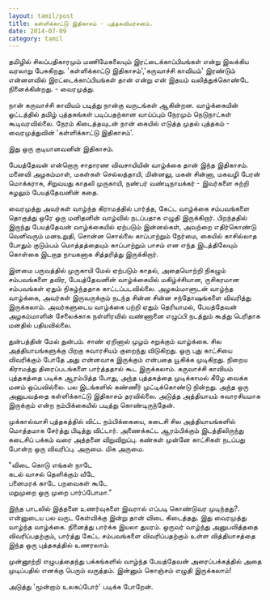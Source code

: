 ```yaml
---
layout: tamil/post
title: கள்ளிக்காட்டு இதிகாசம் - புத்தகவிமர்சனம்.
date: 2014-07-09
category: tamil
---
```


தமிழில் சிலப்பதிகாரமும் மணிமேகலையும் இரட்டைக்காப்பியங்கள் என்று இலக்கிய வரலாறு பேசுகிறது. 'கள்ளிக்காட்டு இதிகாசம்','கருவாச்சி காவியம்' இரண்டும் என்னளவில் இரட்டைக்காப்பியங்கள் தான் என்று என் இதயம் வலித்துக்கொண்டே நினைக்கின்றது. - வைரமுத்து.

நான் கருவாச்சி காவியம் படித்து நான்கு வருடங்கள் ஆகின்றன. வாழ்க்கையின் ஓட்டத்தில் தமிழ் புத்தகங்கள் படிப்பதற்கான வாய்ப்பும் நேரமும் நெடுநாட்கள் கூடிவரவில்லை. நேரம் கிடைத்தவுடன் நான் கையில் எடுத்த முதல் புத்தகம் -  வைரமுத்துவின் 'கள்ளிக்காட்டு இதிகாசம்'.

இது ஒரு குடியானவனின் இதிகாசம்.

பேயத்தேவன் என்றொரு சாதாரண விவசாயியின் வாழ்க்கை தான் இந்த இதிகாசம். மனைவி அழகம்மாள், மகள்கள் செல்லத்தாயி, மின்னலு, மகன் சின்னா, மகவழி பேரன் மொக்கராசு, சிறுவயது காதலி முருகாயி, நண்பர் வண்டிநாயக்கர்  - இவர்களை சுற்றி சுழலும் பேயத்தேவனின் கதை.

வைரமுத்து அவர்கள் வாழ்ந்த கிராமத்தில் பார்த்த, கேட்ட வாழ்க்கை சம்பவங்களை தொகுத்து ஒரே ஒரு மனிதனின் வாழ்வில் நடப்பதாக  எழுதி இருக்கிறார். பிறந்ததில் இருந்து பேயத்தேவன் வாழ்க்கையில் ஏற்படும் இன்னல்கள், அவற்றை எதிர்கொண்டு வெளிவரும் மனஉறுதி, சொன்ன சொல்லை காப்பாற்றும் நேர்மை, கையில் காசில்லாத போதும் குடும்பம் மொத்தத்தையும் காப்பாற்றும் பாசம் என எந்த இடத்திலேயும் கொள்கை இடறாத  நாயகனாக சித்தரித்து இருக்கிறார்.

இளமை பருவத்தில் முருகாயி மேல் ஏற்படும் காதல், அதையொற்றி நிகழும் சம்பவங்களை தவிர, பேயத்தேவனின் வாழ்க்கையில் மகிழ்ச்சியான, ருசிகரமான சம்பவங்கள் ஏதும் நிகழ்ந்ததாக காட்டப்படவில்லை. அழகம்மாளுடன் வாழ்ந்த வாழ்க்கை, அவர்கள் இருவருக்கும் நடந்த சின்ன சின்ன சந்தோஷங்களை விவரித்து இருக்கலாம். அவர்களுடைய வாழ்க்கை பற்றி ஏதும் தெரியாமல், பேயத்தேவன் அழகம்மாளின் சேலைக்காக நள்ளிரவில் வண்ணானை எழுப்பி நடத்தும் கூத்து பெரிதாக மனதில் பதியவில்லை.

துன்பத்தின் மேல் துன்பம். சாண் ஏறினால் முழம் சறுக்கும் வாழ்க்கை. சில அத்தியாயங்களுக்கு  பிறகு சுவாரசியம் குறைந்து விடுகிறது. ஒரு புது காட்சியை விவரிக்கும் போதே அது என்னவாக இருக்கும் என்பதை யூகிக்க முடிகிறது. நிறைய கிராமத்து திரைப்படங்களை பார்த்ததால் கூட இருக்கலாம். கருவாச்சி காவியம் புத்தகத்தை படிக்க ஆரம்பித்த போது, அந்த புத்தகத்தை முடிக்காமல் கீழே வைக்க மனம் ஒப்பவில்லை. பல இடங்களில் கண்ணீர் முட்டிக்கொண்டு நின்றது. அந்த ஒரு அனுபவத்தை கள்ளிக்காட்டு இதிகாசம் தரவில்லை. அடுத்த அத்தியாயம் சுவாரசியமாக இருக்கும் என்ற நம்பிக்கையில் படித்து கொண்டிருந்தேன்.

முக்கால்வாசி புத்தகத்தில் விட்ட நம்பிக்கையை, கடைசி சில அத்தியாயங்களில் மொத்தமாக சேர்த்து பிடித்து விட்டார். அணைக்கட்ட ஆரம்பிக்கும் இடத்திலிருந்து கடைசிப் பக்கம் வரை அத்தனை விறுவிறுப்பு. கண்கள் முன்னே காட்சிகள் நடப்பது போன்ற ஒரு விவரிப்பு. அருமை. மிக அருமை.

"விடை கொடு எங்கள் நாடே <br/>
கடல் வாசல் தெளிக்கும் வீடே <br/>
பனைமரக் காடே பறவைகள் கூடே <br/>
மறுமுறை ஒரு முறை பார்ப்போமா."

இந்த பாடலில் இத்தனை உணர்வுகளை இவரால் எப்படி கொண்டுவர முடிந்தது?. என்னுடைய பல வருட கேள்விக்கு இன்று தான் விடை கிடைத்தது. இது வைரமுத்து வாழ்ந்த வாழ்க்கை. நினைத்து பார்க்க இயலா துயரம். ஒருவர் வாழ்ந்து அனுபவித்ததை விவரிப்பதற்கும்,  பார்த்து கேட்ட சம்பவங்களை விவரிப்பதற்கும் உள்ள வித்தியாசத்தை இந்த ஒரு புத்தகத்தில் உணரலாம்.

முன்னூற்றி எழுபத்தைந்து பக்கங்களில் வாழ்ந்த பேயத்தேவன் அரைப்பக்கத்தில் அதை முடிப்பதில் எனக்கு பெரும் வருத்தம். இன்னும் கொஞ்சம் எழுதி இருக்கலாம்!

அடுத்து 'மூன்றாம் உலகப்போர்' படிக்க போறேன்.
